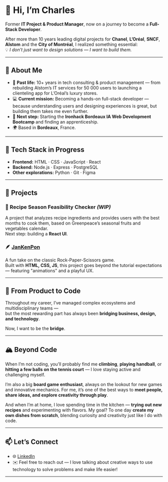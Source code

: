 # 👋 Hi, I’m Charles

Former **IT Project & Product Manager**, now on a journey to become a **Full-Stack Developer**.

After more than 10 years leading digital projects for **Chanel**, **L’Oréal**, **SNCF**, **Alstom** and the **City of Montréal**, I realized something essential:  
💡 *I don’t just want to design solutions — I want to build them.*

---

## 🚀 About Me
- 🎯 **Past life:** 10+ years in tech consulting & product management — from rebuilding Alstom’s IT services for 50 000 users to launching a clienteling app for L’Oréal’s luxury stores.  
- 💻 **Current mission:** Becoming a hands-on full-stack developer — because understanding users and designing experiences is great, but building them takes me even further.
- 🏫 **Next step:** Starting the **Ironhack Bordeaux IA Web Development Bootcamp** and finding an apprenticeship.  
- 🌍 Based in **Bordeaux**, France.

---

## 🧠 Tech Stack in Progress
- **Frontend:** HTML · CSS · JavaScript · React  
- **Backend:** Node.js · Express · PostgreSQL  
- **Other explorations:** Python · Git · Figma  

---

## 🧩 Projects

### 🥦 Recipe Season Feasibility Checker *(WIP)*
A project that analyzes recipe ingredients and provides users with the best months to cook them, based on Greenpeace’s seasonal fruits and vegetables calendar.  
Next step: building a **React UI**.

### 🪶 [JanKenPon](https://ortender.github.io/JanKenPon/)
A fun take on the classic Rock-Paper-Scissors game.  
Built with **HTML, CSS, JS**, this project goes beyond the tutorial expectations — featuring "animations" and a playful UX.

---

## 🧭 From Product to Code
Throughout my career, I’ve managed complex ecosystems and multidisciplinary teams —  
but the most rewarding part has always been **bridging business, design, and technology**.

Now, I want to be the **bridge**.

---

## 🏔️ Beyond Code
When I’m not coding, you’ll probably find me **climbing**, **playing handball**, or **hitting a few balls on the tennis court** — I love staying active and challenging myself.  

I’m also a big **board game enthusiast**, always on the lookout for new games and innovative mechanics. For me, it’s one of the best ways to **meet people, share ideas, and explore creativity through play**.  

And when I’m at home, I love spending time in the kitchen — **trying out new recipes** and experimenting with flavors. My goal? To one day **create my own dishes from scratch**, blending curiosity and creativity just like I do with code.

---

## 📫 Let’s Connect
- 🌐 [LinkedIn](https://www.linkedin.com/in/charles-tonneau/)
- ✉️ Feel free to reach out — I love talking about creative ways to use technology to solve problems and make life easier!

---
